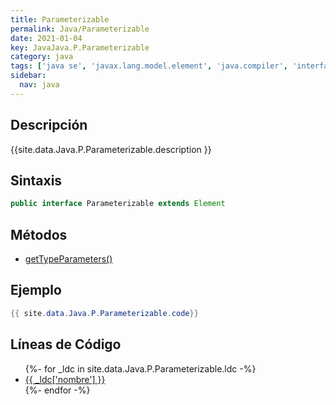 ```yaml
---
title: Parameterizable
permalink: Java/Parameterizable
date: 2021-01-04
key: JavaJava.P.Parameterizable
category: java
tags: ['java se', 'javax.lang.model.element', 'java.compiler', 'interface java', 'Java 1.7']
sidebar: 
  nav: java
---
```


## Descripción
{{site.data.Java.P.Parameterizable.description }}

## Sintaxis
~~~java
public interface Parameterizable extends Element
~~~

## Métodos
* [getTypeParameters()](/Java/Parameterizable/getTypeParameters)

## Ejemplo
~~~java
{{ site.data.Java.P.Parameterizable.code}}
~~~

## Líneas de Código
<ul>
{%- for _ldc in site.data.Java.P.Parameterizable.ldc -%}
   <li>
       <a href="{{_ldc['url'] }}">{{ _ldc['nombre'] }}</a>
   </li>
{%- endfor -%}
</ul>
